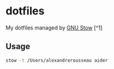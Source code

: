 # dotfiles

My dotfiles managed by [GNU Stow](https://www.gnu.org/software/stow/) [^1]

## Usage

```sh
stow -t /Users/alexandrerousseau aider
```
